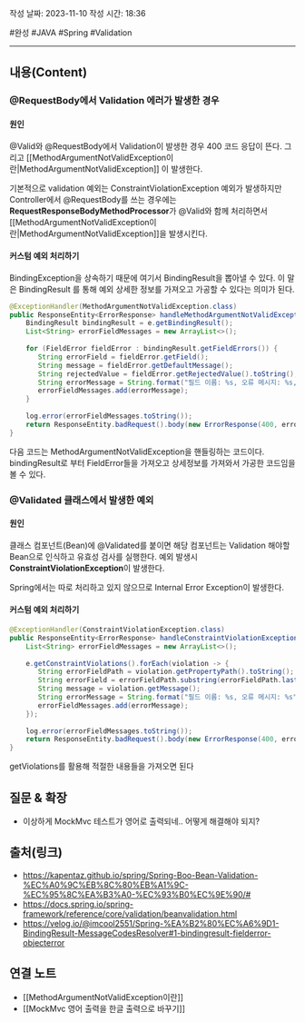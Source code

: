 작성 날짜: 2023-11-10
작성 시간: 18:36

 #완성 #JAVA #Spring #Validation 

----
## 내용(Content)

### @RequestBody에서 Validation 에러가 발생한 경우

#### 원인

@Valid와 @RequestBody에서 Validation이 발생한 경우 400 코드 응답이 뜬다. 그리고 [[MethodArgumentNotValidException이란|MethodArgumentNotValidException]] 이 발생한다. 

기본적으로 validation 예외는 ConstraintViolationException 예외가 발생하지만 Controller에서 @RequestBody를 쓰는 경우에는 **RequestResponseBodyMethodProcessor**가 @Valid와 함께 처리하면서 [[MethodArgumentNotValidException이란|MethodArgumentNotValidException]]을 발생시킨다.


#### 커스텀 예외 처리하기

BindingException을 상속하기 때문에 여기서 BindingResult을 뽑아낼 수 있다. 이 말은 BindingResult 를 통해 예외 상세한 정보를 가져오고 가공할 수 있다는 의미가 된다.

```java
@ExceptionHandler(MethodArgumentNotValidException.class)  
public ResponseEntity<ErrorResponse> handleMethodArgumentNotValidException(MethodArgumentNotValidException e) {  
    BindingResult bindingResult = e.getBindingResult();  
    List<String> errorFieldMessages = new ArrayList<>();  
  
    for (FieldError fieldError : bindingResult.getFieldErrors()) {  
       String errorField = fieldError.getField();  
       String message = fieldError.getDefaultMessage();  
       String rejectedValue = fieldError.getRejectedValue().toString();  
       String errorMessage = String.format("필드 이름: %s, 오류 메시지: %s, 입력된 값: %s", errorField, message, rejectedValue);  
       errorFieldMessages.add(errorMessage);  
    }  
  
    log.error(errorFieldMessages.toString());  
    return ResponseEntity.badRequest().body(new ErrorResponse(400, errorFieldMessages.toString()));  
}
```

다음 코드는 MethodArgumentNotValidException을 핸들링하는 코드이다. bindingResult로 부터 FieldError들을 가져오고 상세정보를 가져와서 가공한 코드임을 볼 수 있다.




### @Validated 클래스에서 발생한 예외

#### 원인

클래스 컴포넌트(Bean)에 @Validated를 붙이면 해당 컴포넌트는 Validation 해야할 Bean으로 인식하고 유효성 검사를 실행한다. 예외 발생시 **ConstraintViolationException**이 발생한다.

Spring에서는 따로 처리하고 있지 않으므로 Internal Error Exception이 발생한다.

#### 커스텀 예외 처리하기

```java
@ExceptionHandler(ConstraintViolationException.class)  
public ResponseEntity<ErrorResponse> handleConstraintViolationException(ConstraintViolationException e) {  
    List<String> errorFieldMessages = new ArrayList<>();  
  
    e.getConstraintViolations().forEach(violation -> {  
       String errorFieldPath = violation.getPropertyPath().toString();  
       String errorField = errorFieldPath.substring(errorFieldPath.lastIndexOf(".") + 1);  
       String message = violation.getMessage();  
       String errorMessage = String.format("필드 이름: %s, 오류 메시지: %s", errorField, message);  
       errorFieldMessages.add(errorMessage);  
    });  
  
    log.error(errorFieldMessages.toString());  
    return ResponseEntity.badRequest().body(new ErrorResponse(400, errorFieldMessages.toString()));  
}
```

getViolations를 활용해 적절한 내용들을 가져오면 된다


## 질문 & 확장

- 이상하게 MockMvc 테스트가 영어로 출력되네.. 어떻게 해결해야 되지?
## 출처(링크)
- https://kapentaz.github.io/spring/Spring-Boo-Bean-Validation-%EC%A0%9C%EB%8C%80%EB%A1%9C-%EC%95%8C%EA%B3%A0-%EC%93%B0%EC%9E%90/#
- https://docs.spring.io/spring-framework/reference/core/validation/beanvalidation.html
- https://velog.io/@imcool2551/Spring-%EA%B2%80%EC%A6%9D1-BindingResult-MessageCodesResolver#1-bindingresult-fielderror-objecterror
## 연결 노트
- [[MethodArgumentNotValidException이란]]
- [[MockMvc 영어 출력을 한글 출력으로 바꾸기]]










